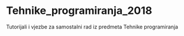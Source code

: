 # Tehnike_programiranja_2018
Tutorijali i vjezbe za samostalni rad iz predmeta Tehnike programiranja
